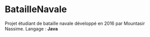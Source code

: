 BatailleNavale
==============

Projet étudiant de bataille navale développé en 2016 par Mountasir Nassime.
Langage : __Java__
